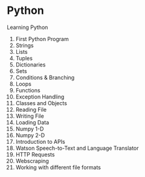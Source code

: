 # Python
Learning Python
1.  First Python Program
2.  Strings
3.  Lists
4.  Tuples
5.  Dictionaries
6.  Sets
7.  Conditions & Branching
8.  Loops
9.  Functions
10. Exception Handling
11. Classes and Objects
12. Reading File
13. Writing File
14. Loading Data
15. Numpy 1-D
16. Numpy 2-D
17. Introduction to APIs
18. Watson Speech-to-Text and Language Translator
19. HTTP Requests
20. Webscraping 
21. Working with different file formats
